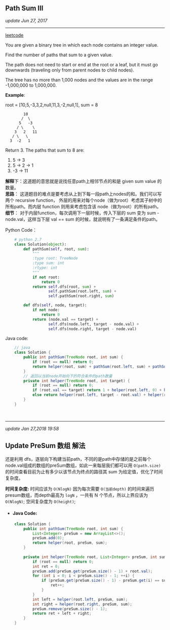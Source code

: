 ## Path Sum III

_update Jun 27, 2017_

---

[leetcode](https://leetcode.com/problems/path-sum-iii/#/description)

You are given a binary tree in which each node contains an integer value.

Find the number of paths that sum to a given value.

The path does not need to start or end at the root or a leaf, but it must go downwards \(traveling only from parent nodes to child nodes\).

The tree has no more than 1,000 nodes and the values are in the range -1,000,000 to 1,000,000.

**Example**:

root = \[10,5,-3,3,2,null,11,3,-2,null,1\], sum = 8

```
        10
       /  \
      5   -3
     / \    \
    3   2   11
   / \   \
  3  -2   1
```

Return 3. The paths that sum to 8 are:

1. 5 -&gt; 3
2. 5 -&gt; 2 -&gt; 1
3. -3 -&gt; 11

**解释**下：这道题的意思就是说找任意path上相邻节点的和是 given sum value 的数量。  
**思路**： 这道题目的难点是要考虑从上到下每一段path上nodes的和。我们可以写两个 recursive function， 外层的用来对每个node（做为root）考虑其子树中的所有path。而内层 function 则用来考虑包含该 node（做为root）的所有path。  
**细节**： 对于内层function，每次调用下一层时候，传入下层的 sum 变为 sum - node.val，这样当下层 val == sum 的时候，就说明有了一条满足条件的path。

Python Code：

```python
    # python 2.7
    class Solution(object):
        def pathSum(self, root, sum):
            """
            :type root: TreeNode
            :type sum: int
            :rtype: int
            """
            if not root:
                return 0
            return self.dfs(root, sum) + 
                   self.pathSum(root.left, sum) + 
                   self.pathSum(root.right, sum)

        def dfs(self, node, target):
            if not node: 
                return 0
            return (node.val == target) + 
                   self.dfs(node.left, target - node.val) + 
                   self.dfs(node.right, target - node.val)
```

Java code:

```java
    // java
    class Solution {
        public int pathSum(TreeNode root, int sum) {
            if (root == null) return 0;
            return helper(root, sum) + pathSum(root.left, sum) + pathSum(root.right, sum);
        }
        // 返回以当前node开始向下的符合条件的path数量
        private int helper(TreeNode root, int target) {
            if (root == null) return 0;
            if (root.val == target) return 1 + helper(root.left, 0) + helper(root.right, 0);
            else return helper(root.left, target - root.val) + helper(root.right, target - root.val);
        }
    }
```

<br>

---
_update Jan 27,2018 19:58_

## Update PreSum 数组 解法
还是利用 dfs，逐层向下构建当前path，不同的是path中存储的是之前每个node.val组成的数组的preSum数组，如此一来每层我们都可以用 `O(path.size)` 的时间查看目前为止有多少以该节点为终点的路径其 sum 为给定值，优化了时间复杂度。

**时间复杂度:** 时间应该为 `O(NlogN)` 因为每次需要 `O(当前depth)` 的时间来遍历presum数组，而depth最高为 `logN` ，一共有 N 个节点，所以上界应该为 `O(NlogN)`; 空间复杂度为 `O(height)`;

* #### Java Code:
```java
    class Solution {
        public int pathSum(TreeNode root, int sum) {
            List<Integer> preSum = new ArrayList<>();
            preSum.add(0);
            return helper(root, preSum, sum);
        }
        
        private int helper(TreeNode root, List<Integer> preSum, int sum) {
            if (root == null) return 0;
            int ret = 0;
            preSum.add(preSum.get(preSum.size() - 1) + root.val);
            for (int i = 0; i < preSum.size() - 1; ++i) {
                if (preSum.get(preSum.size() - 1) - preSum.get(i) == sum) {
                    ret++;
                }
            }
            int left = helper(root.left, preSum, sum);
            int right = helper(root.right, preSum, sum); 
            preSum.remove(preSum.size() - 1);
            return ret + left + right;
        }
    }
```










